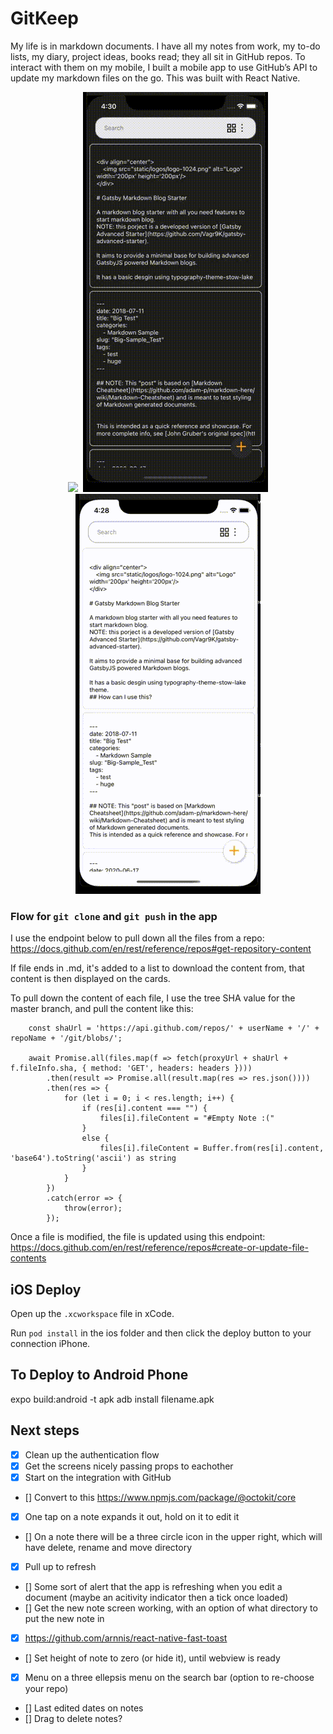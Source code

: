 # GitKeep

My life is in markdown documents. I have all my notes from work, my to-do lists, my diary, project ideas, books read; they all sit in GitHub repos. To interact with them on my mobile, I built a mobile app to use GitHub’s API to update my markdown files on the go. This was built with React Native.

<p align="center">
    <kbd>
        <img src="demo/gitKeep-login-demo.gif">
        <img src="demo/gitkeep-dark-theme.gif">
        <img src="demo/gitkeep-serch-demo.gif">
    </kbd>
</p>

### Flow for ```git clone``` and ```git push``` in the app

I use the endpoint below to pull down all the files from a repo:
https://docs.github.com/en/rest/reference/repos#get-repository-content

If file ends in .md, it's added to a list to download the content from, that content is then displayed on the cards.

To pull down the content of each file, I use the tree SHA value for the master branch, and pull the content like this:
```
    const shaUrl = 'https://api.github.com/repos/' + userName + '/' + repoName + '/git/blobs/';

    await Promise.all(files.map(f => fetch(proxyUrl + shaUrl + f.fileInfo.sha, { method: 'GET', headers: headers })))
        .then(result => Promise.all(result.map(res => res.json())))
        .then(res => {
            for (let i = 0; i < res.length; i++) {
                if (res[i].content === "") {
                    files[i].fileContent = "#Empty Note :("
                }
                else {
                    files[i].fileContent = Buffer.from(res[i].content, 'base64').toString('ascii') as string
                }
            }            
        })
        .catch(error => {
            throw(error);
        });
```

Once a file is modified, the file is updated using this endpoint:
https://docs.github.com/en/rest/reference/repos#create-or-update-file-contents

## iOS Deploy

Open up the ```.xcworkspace``` file in xCode.

Run ```pod install``` in the ios folder and then click the deploy button to your connection iPhone.

## To Deploy to Android Phone

expo build:android -t apk 
adb install filename.apk

## Next steps 

- [X] Clean up the authentication flow
- [X] Get the screens nicely passing props to eachother 
- [X] Start on the integration with GitHub
- [] Convert to this <https://www.npmjs.com/package/@octokit/core>
- [X] One tap on a note expands it out, hold on it to edit it 
- [] On a note there will be a three circle icon in the upper right, which will have delete, rename and move directory 
- [X] Pull up to refresh
- [] Some sort of alert that the app is refreshing when you edit a document (maybe an acitivity indicator then a tick once loaded)
- [] Get the new note screen working, with an option of what directory to put the new note in 
- [X] https://github.com/arnnis/react-native-fast-toast
- [] Set height of note to zero (or hide it), until webview is ready
- [X] Menu on a three ellepsis menu on the search bar (option to re-choose your repo)
- [] Last edited dates on notes
- [] Drag to delete notes? 

